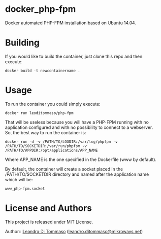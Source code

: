# docker_php-fpm

Docker automated PHP-FPM installation based on Ubuntu 14.04.

# Building

If you would like to build the container, just clone this repo and then execute:

```
docker build -t newcontainername .
```

# Usage

To run the container you could simply execute:

```
docker run leoditommaso/php-fpm
```

That will be useless because you will have a PHP-FPM running with
no application configured and with no possibility to connect to a
webserver. So, the best way to run the container is:

```
docker run -d -v /PATH/TO/LOGDIR:/var/log/phpfpm -v /PATH/TO/SOCKETDIR:/var/run/phpfpm -v /PATH/TO/APPDIR:/opt/applications/APP_NAME
```

Where APP_NAME is the one specified in the Dockerfile (www by default).

By default, the container will create a socket placed in the /PATH/TO/SOCKETDIR directory
and named after the application name which will be:

```
www_php-fpm.socket
```

# License and Authors

This project is released under MIT License.

Author:: [Leandro Di Tommaso](http://leoditommaso.io) 
(<leandro.ditommaso@mikroways.net>)
